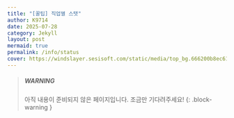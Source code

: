 ```yaml
---
title: "[꿀팁] 직업별 스탯"
author: K9714
date: 2025-07-28
category: Jekyll
layout: post
mermaid: true
permalink: /info/status
cover: https://windslayer.sesisoft.com/static/media/top_bg.666200b8ec612320e954.png
---
```

> ##### WARNING
>
> 아직 내용이 준비되지 않은 페이지입니다. 조금만 기다려주세요!
{: .block-warning }